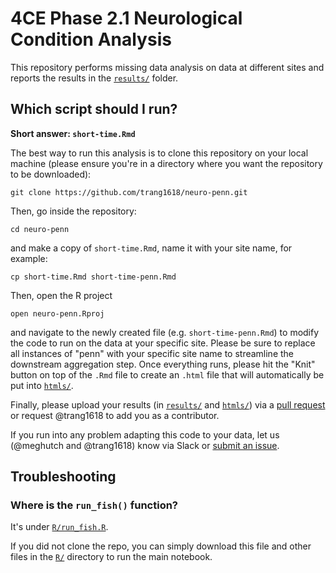 # 4CE Phase 2.1 Neurological Condition Analysis

This repository performs missing data analysis on data at different sites and reports the results in the [`results/`](results/) folder.

## Which script should I run?

**Short answer: `short-time.Rmd`**

The best way to run this analysis is to clone this repository on your local machine
(please ensure you're in a directory where you want the repository to be downloaded):

```git clone https://github.com/trang1618/neuro-penn.git```

Then, go inside the repository:

```cd neuro-penn```

and make a copy of `short-time.Rmd`, name it with your site name, for example:

```cp short-time.Rmd short-time-penn.Rmd```

Then, open the R project

```open neuro-penn.Rproj```

and navigate to the newly created file (e.g. `short-time-penn.Rmd`) to modify the code to run on the data at your specific site.
Please be sure to replace all instances of "penn" with your specific site name to streamline the downstream aggregation step.
Once everything runs, please hit the "Knit" button on top of the `.Rmd` file to create an `.html` file that will automatically be put into [`htmls/`](htmls/).

Finally, please upload your results (in [`results/`](results/) and [`htmls/`](htmls/)) via a [pull request](https://github.com/trang1618/neuro-penn/pulls) or request @trang1618 to add you as a contributor.

If you run into any problem adapting this code to your data, let us (@meghutch and @trang1618) know via Slack or [submit an issue](https://github.com/trang1618/neuro-penn/issues/new).

## Troubleshooting
### Where is the `run_fish()` function?

It's under [`R/run_fish.R`](R/run_fish.R).

If you did not clone the repo, you can simply download this file and other files in the [`R/`](R/) directory to run the main notebook.
